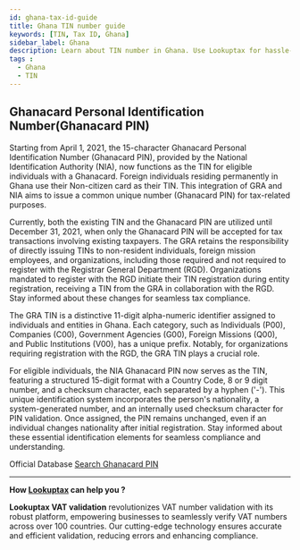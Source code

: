 ```yaml
---
id: ghana-tax-id-guide
title: Ghana TIN number guide
keywords: [TIN, Tax ID, Ghana]
sidebar_label: Ghana
description: Learn about TIN number in Ghana. Use Lookuptax for hassle-free tax id validation in Ghana and other 100+ countries
tags : 
  - Ghana
  - TIN
---
```


## Ghanacard Personal Identification Number(Ghanacard PIN)


Starting from April 1, 2021, the 15-character Ghanacard Personal Identification Number (Ghanacard PIN), provided by the National Identification Authority (NIA), now functions as the TIN for eligible individuals with a Ghanacard. Foreign individuals residing permanently in Ghana use their Non-citizen card as their TIN. This integration of GRA and NIA aims to issue a common unique number (Ghanacard PIN) for tax-related purposes. 

Currently, both the existing TIN and the Ghanacard PIN are utilized until December 31, 2021, when only the Ghanacard PIN will be accepted for tax transactions involving existing taxpayers. The GRA retains the responsibility of directly issuing TINs to non-resident individuals, foreign mission employees, and organizations, including those required and not required to register with the Registrar General Department (RGD). Organizations mandated to register with the RGD initiate their TIN registration during entity registration, receiving a TIN from the GRA in collaboration with the RGD. Stay informed about these changes for seamless tax compliance.

The GRA TIN is a distinctive 11-digit alpha-numeric identifier assigned to individuals and entities in Ghana. Each category, such as Individuals (P00), Companies (C00), Government Agencies (G00), Foreign Missions (Q00), and Public Institutions (V00), has a unique prefix. Notably, for organizations requiring registration with the RGD, the GRA TIN plays a crucial role.

For eligible individuals, the NIA Ghanacard PIN now serves as the TIN, featuring a structured 15-digit format with a Country Code, 8 or 9 digit number, and a checksum character, each separated by a hyphen ('-'). This unique identification system incorporates the person's nationality, a system-generated number, and an internally used checksum character for PIN validation. Once assigned, the PIN remains unchanged, even if an individual changes nationality after initial registration. Stay informed about these essential identification elements for seamless compliance and understanding.

Official Database [Search Ghanacard PIN](https://gra.gov.gh/online-tools/verify-tin/)

----
**How [Lookuptax](https://lookuptax.com/) can help you ?**

**Lookuptax VAT validation** revolutionizes VAT number validation with its robust platform, empowering businesses to seamlessly verify VAT numbers across over 100 countries. Our cutting-edge technology ensures accurate and efficient validation, reducing errors and enhancing compliance.
